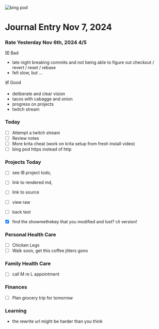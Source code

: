 ![bing pod](https://bing.com/th?id=OHR.CanadaWolves_EN-US4285635290_1920x1080.jpg)

Journal Entry Nov 7, 2024
=========================

### Rate Yesterday Nov 6th, 2024 4/5
⌧ Bad
 - late night breaking commits and not being able to
  figure out checkout / revert / reset / rebase
- felt slow, but ...
  
🗹 Good
- deliberate and clear vision
- tacos with cabagge and onion
- progress on projects
- twitch stream

### Today
- [ ] Attempt a twitch stream
- [ ] Review notes
- [ ] More krita cheat (work on krita setup from fresh install video)
- [ ] bing pod https instead of http

### Projects Today
- [ ] see IB project todo,
- [ ] link to rendered md,
- [ ] link to source
- [ ] view raw
- [ ] back test
- [x] find the showmethekey that you modified and lost? cli version!
      

### Personal Health Care
- [ ] Chicken Legs
- [ ] Walk soon, get this coffee jitters gono

### Family Health Care
- [ ] call M re L appointment

### Finances
- [ ] Plan grocery trip for tomorrow

### Learning
- the rewrite url might be harder than you think
